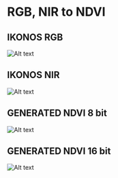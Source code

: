 # RGB, NIR to NDVI

## IKONOS RGB
![Alt text](./Data/ikonos-rgb.tif?raw=true "RGB")

## IKONOS NIR
![Alt text](./Data/ikonos-nir.tif?raw=true "NIR")

## GENERATED NDVI 8 bit
![Alt text](./Outputs/ndvi_8.tif?raw=true "NDVI8")

## GENERATED NDVI 16 bit
![Alt text](./Outputs/ndvi_16.tif?raw=true "NDVI16")


